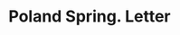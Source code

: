 ---
doi: 10.7916/D8J11F8P
date_other: '1890'
date_other_textual: 1890-1899
form: correspondence
genre:
- Letters (correspondence)
name:
- Poland Spring
object_in_context_url: https://biggert.cul.columbia.edu/items/view/ave_biggert_00598
subject_hierarchical_geographic:
- South Poland, Maine, United States
subject_name:
- Poland Spring
title: Poland Spring. Letter
sort_title: Poland Spring. Letter
call_number: ave_biggert_00598
coordinates:
- 44.06055555555555,-70.39361111111111
pid: ave_biggert_00598
identifiers: ave_biggert_00598
thumbnail: https://derivativo-3.library.columbia.edu/iiif/2/ldpd:343569/full/!256,256/0/native.jpg
permalink: "/biggert/ave_biggert_00598/"
layout: iiif-image-page
---